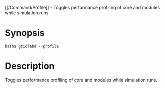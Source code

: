 [[/Command/Profile]] -  Toggles performance profiling of core and modules while simulation runs

# Synopsis
~~~
bash$ gridlabd --profile                                               
~~~

# Description

 Toggles performance profiling of core and modules while simulation runs.

